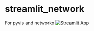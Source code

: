 # streamlit_network
 For pyvis and networkx
 [![Streamlit App](https://static.streamlit.io/badges/streamlit_badge_black_white.svg)](https://share.streamlit.io/napoles-uach/streamlit_network/main/app.py)
